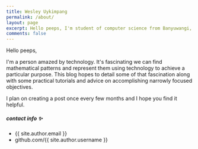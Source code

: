 ```yaml
---
title: Wesley Uykimpang
permalink: /about/
layout: page
excerpt: Hello peeps, I'm student of computer science from Banyuwangi, living in Jogjakarta. This blog for documentation about my programming journey, running on jekyll, hosting on netlify and using my own simple theme.
comments: false
---
```


Hello peeps, 

I'm a person amazed by technology. It's fascinating we can find mathematical patterns and represent them using technology to achieve a particular purpose. This blog hopes to detail some of that fascination along with some practical tutorials and advice on accomplishing narrowly focused objectives. 

I plan on creating a post once every few months and I hope you find it helpful.

##### contact info ✨

- {{ site.author.email }}
- github.com/{{ site.author.username }}
